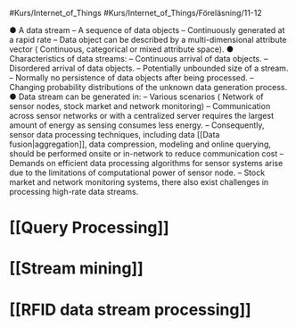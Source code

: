 #Kurs/Internet_of_Things #Kurs/Internet_of_Things/Föreläsning/11-12 

● A data stream 
	– A sequence of data objects 
	– Continuously generated at a rapid rate 
	– Data object can be described by a multi-dimensional attribute vector ( Continuous, categorical or mixed attribute space). 
● Characteristics of data streams: 
	– Continuous arrival of data objects. 
	– Disordered arrival of data objects. 
	– Potentially unbounded size of a stream. 
	– Normally no persistence of data objects after being processed. 
	– Changing probability distributions of the unknown data generation process.
● Data stream can be generated in: 
	– Various scenarios ( Network of sensor nodes, stock market and network monitoring) 
	– Communication across sensor networks or with a centralized server requires the largest amount of energy as sensing consumes less energy. 
	– Consequently, sensor data processing techniques, including data [[Data fusion|aggregation]], data compression, modeling and online querying, should be performed onsite or in-network to reduce communication cost 
	– Demands on efficient data processing algorithms for sensor systems arise due to the limitations of computational power of sensor node. 
	– Stock market and network monitoring systems, there also exist challenges in processing high-rate data streams.

# [[Query Processing]]

# [[Stream mining]]

# [[RFID data stream processing]]